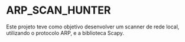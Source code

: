# ARP_SCAN_HUNTER
Este projeto teve como objetivo desenvolver um scanner de rede local, utilizando o protocolo ARP, e a biblioteca Scapy.
